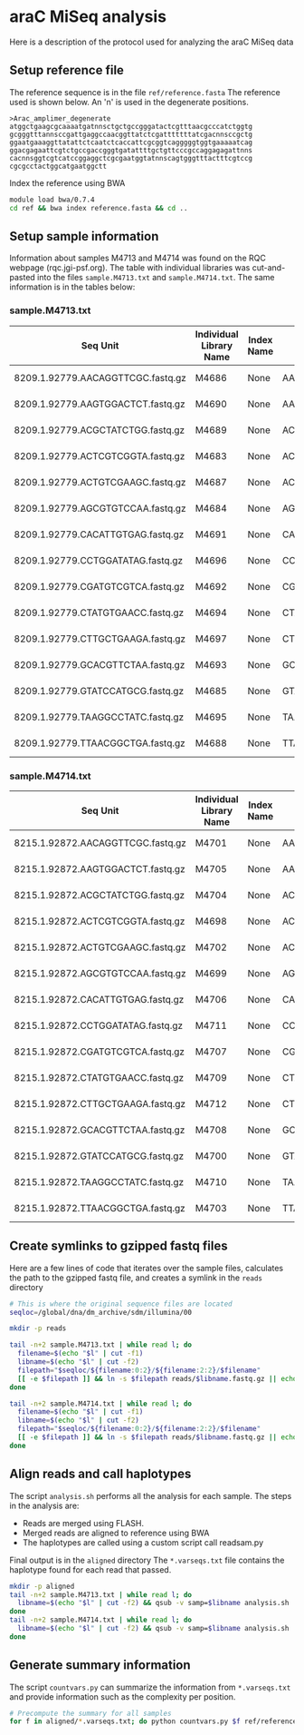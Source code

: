 araC MiSeq analysis
===================

Here is a description of the protocol used for analyzing the araC MiSeq data

##  Setup reference file

The reference sequence is in the file `ref/reference.fasta`
The reference used is shown below. An 'n' is used in the degenerate positions.

```
>Arac_amplimer_degenerate
atggctgaagcgcaaaatgatnnsctgctgccgggatactcgtttaacgcccatctggtg
gcgggtttannsccgattgaggccaacggttatctcgatttttttatcgacnnsccgctg
ggaatgaaaggttatattctcaatctcaccattcgcggtcagggggtggtgaaaaatcag
ggacgagaattcgtctgccgaccgggtgatattttgctgttcccgccaggagagattnns
cacnnsggtcgtcatccggaggctcgcgaatggtatnnscagtgggtttactttcgtccg
cgcgcctactggcatgaatggctt
```

Index the reference using BWA
```bash
module load bwa/0.7.4
cd ref && bwa index reference.fasta && cd ..
```

##  Setup sample information

Information about samples M4713 and M4714 was found on the RQC webpage (rqc.jgi-psf.org).
The table with individual libraries was cut-and-pasted into the files `sample.M4713.txt`
and `sample.M4714.txt`. The same information is in the tables below:

### sample.M4713.txt

Seq Unit | Individual Library Name | Index Name | Index Sequence | Read Count | Read %
---------|-------------------------|------------|----------------|------------|-------
8209.1.92779.AACAGGTTCGC.fastq.gz | M4686 | None | AACAGGTTCGC | 3,115,112 | 5.88 %
8209.1.92779.AAGTGGACTCT.fastq.gz | M4690 | None | AAGTGGACTCT | 3,724,826 | 7.03 %
8209.1.92779.ACGCTATCTGG.fastq.gz | M4689 | None | ACGCTATCTGG | 4,787,140 | 9.03 %
8209.1.92779.ACTCGTCGGTA.fastq.gz | M4683 | None | ACTCGTCGGTA | 2,888,938 | 5.45 %
8209.1.92779.ACTGTCGAAGC.fastq.gz | M4687 | None | ACTGTCGAAGC | 3,182,442 | 6.00 %
8209.1.92779.AGCGTGTCCAA.fastq.gz | M4684 | None | AGCGTGTCCAA | 3,172,064 | 5.98 %
8209.1.92779.CACATTGTGAG.fastq.gz | M4691 | None | CACATTGTGAG | 3,084,418 | 5.82 %
8209.1.92779.CCTGGATATAG.fastq.gz | M4696 | None | CCTGGATATAG | 3,069,394 | 5.79 %
8209.1.92779.CGATGTCGTCA.fastq.gz | M4692 | None | CGATGTCGTCA | 3,556,850 | 6.71 %
8209.1.92779.CTATGTGAACC.fastq.gz | M4694 | None | CTATGTGAACC | 2,957,946 | 5.58 %
8209.1.92779.CTTGCTGAAGA.fastq.gz | M4697 | None | CTTGCTGAAGA | 2,653,172 | 5.01 %
8209.1.92779.GCACGTTCTAA.fastq.gz | M4693 | None | GCACGTTCTAA | 3,310,564 | 6.25 %
8209.1.92779.GTATCCATGCG.fastq.gz | M4685 | None | GTATCCATGCG | 3,332,354 | 6.29 %
8209.1.92779.TAAGGCCTATC.fastq.gz | M4695 | None | TAAGGCCTATC | 2,955,966 | 5.58 %
8209.1.92779.TTAACGGCTGA.fastq.gz | M4688 | None | TTAACGGCTGA | 2,891,484 | 5.46 %

### sample.M4714.txt

Seq Unit | Individual Library Name | Index Name | Index Sequence | Read Count | Read %
---------|-------------------------|------------|----------------|------------|-------
8215.1.92872.AACAGGTTCGC.fastq.gz | M4701 | None | AACAGGTTCGC | 3,286,480 | 6.92 %
8215.1.92872.AAGTGGACTCT.fastq.gz | M4705 | None | AAGTGGACTCT | 3,007,136 | 6.33 %
8215.1.92872.ACGCTATCTGG.fastq.gz | M4704 | None | ACGCTATCTGG | 2,805,252 | 5.91 %
8215.1.92872.ACTCGTCGGTA.fastq.gz | M4698 | None | ACTCGTCGGTA | 2,472,888 | 5.21 %
8215.1.92872.ACTGTCGAAGC.fastq.gz | M4702 | None | ACTGTCGAAGC | 2,759,514 | 5.81 %
8215.1.92872.AGCGTGTCCAA.fastq.gz | M4699 | None | AGCGTGTCCAA | 2,678,128 | 5.64 %
8215.1.92872.CACATTGTGAG.fastq.gz | M4706 | None | CACATTGTGAG | 3,560,984 | 7.50 %
8215.1.92872.CCTGGATATAG.fastq.gz | M4711 | None | CCTGGATATAG | 2,442,816 | 5.14 %
8215.1.92872.CGATGTCGTCA.fastq.gz | M4707 | None | CGATGTCGTCA | 3,239,198 | 6.82 %
8215.1.92872.CTATGTGAACC.fastq.gz | M4709 | None | CTATGTGAACC | 2,693,864 | 5.67 %
8215.1.92872.CTTGCTGAAGA.fastq.gz | M4712 | None | CTTGCTGAAGA | 4,766,514 | 10.03 %
8215.1.92872.GCACGTTCTAA.fastq.gz | M4708 | None | GCACGTTCTAA | 2,478,634 | 5.22 %
8215.1.92872.GTATCCATGCG.fastq.gz | M4700 | None | GTATCCATGCG | 2,627,380 | 5.53 %
8215.1.92872.TAAGGCCTATC.fastq.gz | M4710 | None | TAAGGCCTATC | 2,436,196 | 5.13 %
8215.1.92872.TTAACGGCTGA.fastq.gz | M4703 | None | TTAACGGCTGA | 2,552,368 | 5.37 %


## Create symlinks to gzipped fastq files

Here are a few lines of code that iterates over the sample files, calculates the path
to the gzipped fastq file, and creates a symlink in the `reads` directory

```bash
# This is where the original sequence files are located
seqloc=/global/dna/dm_archive/sdm/illumina/00

mkdir -p reads

tail -n+2 sample.M4713.txt | while read l; do
  filename=$(echo "$l" | cut -f1)
  libname=$(echo "$l" | cut -f2)
  filepath="$seqloc/${filename:0:2}/${filename:2:2}/$filename"
  [[ -e $filepath ]] && ln -s $filepath reads/$libname.fastq.gz || echo "not found $filename"
done

tail -n+2 sample.M4714.txt | while read l; do
  filename=$(echo "$l" | cut -f1)
  libname=$(echo "$l" | cut -f2)
  filepath="$seqloc/${filename:0:2}/${filename:2:2}/$filename"
  [[ -e $filepath ]] && ln -s $filepath reads/$libname.fastq.gz || echo "not found $filename"
done
```


## Align reads and call haplotypes

The script `analysis.sh` performs all the analysis for each sample.
The steps in the analysis are:
- Reads are merged using FLASH.
- Merged reads are aligned to reference using BWA
- The haplotypes are called using a custom script call readsam.py

Final output is in the `aligned` directory
The `*.varseqs.txt` file contains the haplotype found for each read that passed.

```bash
mkdir -p aligned
tail -n+2 sample.M4713.txt | while read l; do
  libname=$(echo "$l" | cut -f2) && qsub -v samp=$libname analysis.sh
done
tail -n+2 sample.M4714.txt | while read l; do
  libname=$(echo "$l" | cut -f2) && qsub -v samp=$libname analysis.sh
done
```

## Generate summary information

The script `countvars.py` can summarize the information from `*.varseqs.txt`
and provide information such as the complexity per position.

```bash
# Precompute the summary for all samples
for f in aligned/*.varseqs.txt; do python countvars.py $f ref/reference.fasta > ${f%%.*}.varsummary.txt; done
```

